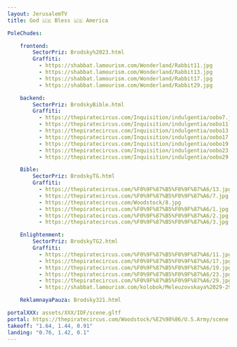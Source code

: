 ```yaml
---
layout: JerusalemTV
title: God 🇺🇸 Bless 🇺🇸 America

PoleChudes:

    frontend:
        SectorPriz: Brodsky%2023.html
        Graffiti:
          - https://shabbat.lamourism.com/Wonderland/Rabbit11.jpg
          - https://shabbat.lamourism.com/Wonderland/Rabbit13.jpg
          - https://shabbat.lamourism.com/Wonderland/Rabbit17.jpg
          - https://shabbat.lamourism.com/Wonderland/Rabbit29.jpg

    backend:
        SectorPriz: BrodskyBible.html
        Graffiti:
          - https://thepiratecircus.com/Inquisition/indulgentia/oobo7.jpg
          - https://thepiratecircus.com/Inquisition/indulgentia/oobo11.jpg
          - https://thepiratecircus.com/Inquisition/indulgentia/oobo13.jpg
          - https://thepiratecircus.com/Inquisition/indulgentia/oobo17.jpg
          - https://thepiratecircus.com/Inquisition/indulgentia/oobo19.jpg
          - https://thepiratecircus.com/Inquisition/indulgentia/oobo23.jpg
          - https://thepiratecircus.com/Inquisition/indulgentia/oobo29.jpg

    Bible:
        SectorPriz: BrodskyTG.html
        Graffiti:
          - https://thepiratecircus.com/%F0%9F%87%B5%F0%9F%87%A6/13.jpg
          - https://thepiratecircus.com/%F0%9F%87%B5%F0%9F%87%A6/7.jpg
          - https://thepiratecircus.com/Woodstock/8.jpg
          - https://thepiratecircus.com/%F0%9F%87%B5%F0%9F%87%A6/1.jpg
          - https://thepiratecircus.com/%F0%9F%87%B5%F0%9F%87%A6/2.jpg
          - https://thepiratecircus.com/%F0%9F%87%B5%F0%9F%87%A6/3.jpg

    Enlightenment:
        SectorPriz: BrodskyTG2.html
        Graffiti:
          - https://thepiratecircus.com/%F0%9F%87%B5%F0%9F%87%A6/11.jpg
          - https://thepiratecircus.com/%F0%9F%87%B5%F0%9F%87%A6/17.jpg
          - https://thepiratecircus.com/%F0%9F%87%B5%F0%9F%87%A6/19.jpg
          - https://thepiratecircus.com/%F0%9F%87%B5%F0%9F%87%A6/23.jpg
          - https://thepiratecircus.com/%F0%9F%87%B5%F0%9F%87%A6/29.jpg
          - https://shabbat.lamourism.com/kolobok/Meleuzovskaya%2029-29/M/1.jpg

    ReklamnayaPauza: Brodsky321.html

portalXXX: assets/XXX/IDF/scene.gltf
portal: https://thepiratecircus.com/Woodstock/%E2%98%86/U.S.Army/scene.gltf
takeoff: "1.64, 1.44, 0.91"
landing: "0.76, 1.42, 0.1"
---
```

